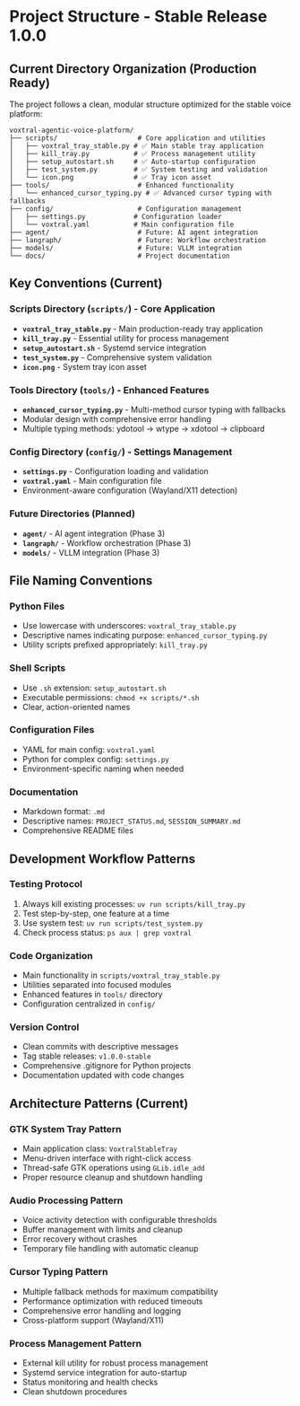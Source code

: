 # Project Structure - Stable Release 1.0.0

## Current Directory Organization (Production Ready)

The project follows a clean, modular structure optimized for the stable voice platform:

```
voxtral-agentic-voice-platform/
├── scripts/                    # Core application and utilities
│   ├── voxtral_tray_stable.py # ✅ Main stable tray application
│   ├── kill_tray.py           # ✅ Process management utility
│   ├── setup_autostart.sh     # ✅ Auto-startup configuration
│   ├── test_system.py         # ✅ System testing and validation
│   └── icon.png               # ✅ Tray icon asset
├── tools/                      # Enhanced functionality
│   └── enhanced_cursor_typing.py # ✅ Advanced cursor typing with fallbacks
├── config/                     # Configuration management
│   ├── settings.py            # Configuration loader
│   └── voxtral.yaml           # Main configuration file
├── agent/                      # Future: AI agent integration
├── langraph/                   # Future: Workflow orchestration
├── models/                     # Future: VLLM integration
└── docs/                       # Project documentation
```

## Key Conventions (Current)

### Scripts Directory (`scripts/`) - Core Application
- **`voxtral_tray_stable.py`** - Main production-ready tray application
- **`kill_tray.py`** - Essential utility for process management
- **`setup_autostart.sh`** - Systemd service integration
- **`test_system.py`** - Comprehensive system validation
- **`icon.png`** - System tray icon asset

### Tools Directory (`tools/`) - Enhanced Features
- **`enhanced_cursor_typing.py`** - Multi-method cursor typing with fallbacks
- Modular design with comprehensive error handling
- Multiple typing methods: ydotool → wtype → xdotool → clipboard

### Config Directory (`config/`) - Settings Management
- **`settings.py`** - Configuration loading and validation
- **`voxtral.yaml`** - Main configuration file
- Environment-aware configuration (Wayland/X11 detection)

### Future Directories (Planned)
- **`agent/`** - AI agent integration (Phase 3)
- **`langraph/`** - Workflow orchestration (Phase 3)
- **`models/`** - VLLM integration (Phase 3)

## File Naming Conventions

### Python Files
- Use lowercase with underscores: `voxtral_tray_stable.py`
- Descriptive names indicating purpose: `enhanced_cursor_typing.py`
- Utility scripts prefixed appropriately: `kill_tray.py`

### Shell Scripts
- Use `.sh` extension: `setup_autostart.sh`
- Executable permissions: `chmod +x scripts/*.sh`
- Clear, action-oriented names

### Configuration Files
- YAML for main config: `voxtral.yaml`
- Python for complex config: `settings.py`
- Environment-specific naming when needed

### Documentation
- Markdown format: `.md`
- Descriptive names: `PROJECT_STATUS.md`, `SESSION_SUMMARY.md`
- Comprehensive README files

## Development Workflow Patterns

### Testing Protocol
1. Always kill existing processes: `uv run scripts/kill_tray.py`
2. Test step-by-step, one feature at a time
3. Use system test: `uv run scripts/test_system.py`
4. Check process status: `ps aux | grep voxtral`

### Code Organization
- Main functionality in `scripts/voxtral_tray_stable.py`
- Utilities separated into focused modules
- Enhanced features in `tools/` directory
- Configuration centralized in `config/`

### Version Control
- Clean commits with descriptive messages
- Tag stable releases: `v1.0.0-stable`
- Comprehensive .gitignore for Python projects
- Documentation updated with code changes

## Architecture Patterns (Current)

### GTK System Tray Pattern
- Main application class: `VoxtralStableTray`
- Menu-driven interface with right-click access
- Thread-safe GTK operations using `GLib.idle_add`
- Proper resource cleanup and shutdown handling

### Audio Processing Pattern
- Voice activity detection with configurable thresholds
- Buffer management with limits and cleanup
- Error recovery without crashes
- Temporary file handling with automatic cleanup

### Cursor Typing Pattern
- Multiple fallback methods for maximum compatibility
- Performance optimization with reduced timeouts
- Comprehensive error handling and logging
- Cross-platform support (Wayland/X11)

### Process Management Pattern
- External kill utility for robust process management
- Systemd service integration for auto-startup
- Status monitoring and health checks
- Clean shutdown procedures